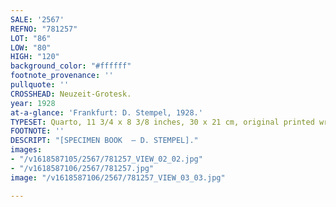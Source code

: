 ```yaml
---
SALE: '2567'
REFNO: "781257"
LOT: "86"
LOW: "80"
HIGH: "120"
background_color: "#ffffff"
footnote_provenance: ''
pullquote: ''
CROSSHEAD: Neuzeit-Grotesk.
year: 1928
at-a-glance: 'Frankfurt: D. Stempel, 1928.'
TYPESET: Quarto, 11 3/4 x 8 3/8 inches, 30 x 21 cm, original printed wrappers.
FOOTNOTE: ''
DESCRIPT: "[SPECIMEN BOOK  — D. STEMPEL]."
images:
- "/v1618587105/2567/781257_VIEW_02_02.jpg"
- "/v1618587106/2567/781257.jpg"
image: "/v1618587106/2567/781257_VIEW_03_03.jpg"

---
```

